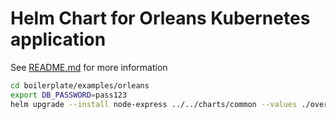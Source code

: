 # Helm Chart for Orleans Kubernetes application

See [README.md](../../charts/common/README.md) for more information

```bash
cd boilerplate/examples/orleans
export DB_PASSWORD=pass123
helm upgrade --install node-express ../../charts/common --values ./override-values.yaml --set secenv.DB_PASSWORD=${DB_PASSWORD}
```